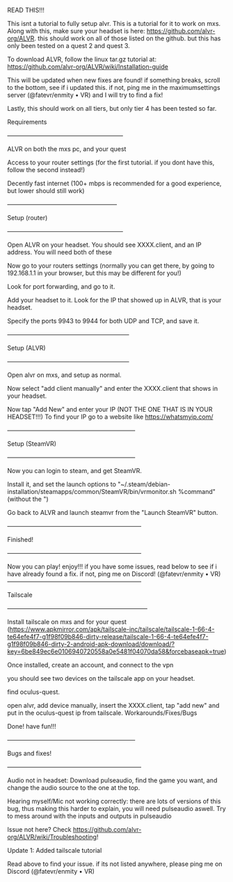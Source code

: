 READ THIS!!!

This isnt a tutorial to fully setup alvr. This is a tutorial for it to work on mxs. 
Along with this, make sure your headset is here: https://github.com/alvr-org/ALVR. this should work on all of those listed on the github. but this has only been tested on a quest 2 and quest 3.

To download ALVR, follow the linux tar.gz tutorial at:  https://github.com/alvr-org/ALVR/wiki/Installation-guide

This will be updated when new fixes are found! if something breaks, scroll to the bottom, see if i updated this. if not, ping me in the maximumsettings server (@fatevr/enmity • VR) and I will try to find a fix!

Lastly, this should work on all tiers, but only tier 4 has been tested so far.

Requirements

———————————————————

ALVR on both the mxs pc, and your quest

Access to your router settings (for the first tutorial. if you dont have this, follow the second instead!)

Decently fast internet (100+ mbps is recommended for a good experience, but lower should still work)

——————————————————


Setup (router)

———————————————————

Open ALVR on your headset. You should see XXXX.client, and an IP address. You will need both of these

Now go to your routers settings (normally you can get there, by going to 192.168.1.1 in your browser, but this may be different for you!)

Look for port forwarding, and go to it.

Add your headset to it. Look for the IP that showed up in ALVR, that is your headset.

Specify the ports 9943 to 9944 for both UDP and TCP, and save it.


————————————————————


Setup (ALVR)

————————————————————

Open alvr on mxs, and setup as normal.

Now select "add client manually" and enter the XXXX.client that shows in your headset.

Now tap "Add New" and enter your IP (NOT THE ONE THAT IS IN YOUR HEADSET!!!) To find your IP go to a website like https://whatsmyip.com/

—————————————————————


Setup (SteamVR)

—————————————————————

Now you can login to steam, and get SteamVR.

Install it, and set the launch options to "~/.steam/debian-installation/steamapps/common/SteamVR/bin/vrmonitor.sh %command" (without the ")

Go back to ALVR and launch steamvr from the "Launch SteamVR" button.


——————————————————————


Finished!

——————————————————————

Now you can play! enjoy!!! if you have some issues, read below to see if i have already found a fix. if not, ping me on Discord! (@fatevr/enmity • VR)
——————————————————————

Tailscale

———————————————————————

Install tailscale on mxs and for your quest (https://www.apkmirror.com/apk/tailscale-inc/tailscale/tailscale-1-66-4-te64efe4f7-g1f98f09b846-dirty-release/tailscale-1-66-4-te64efe4f7-g1f98f09b846-dirty-2-android-apk-download/download/?key=6be849ec6e0106940720558a0e5481f04070da58&forcebaseapk=true)

Once installed, create an account, and connect to the vpn

you should see two devices on the tailscale app on your headset.

find oculus-quest.

open alvr, add device manually, insert the XXXX.client, tap "add new" and put in the oculus-quest ip from tailscale.
Workarounds/Fixes/Bugs

Done! have fun!!!

—————————————————————

Bugs and fixes!

——————————————————————

Audio not in headset: Download pulseaudio, find the game you want, and change the audio source to the one at the top.

Hearing myself/Mic not working correctly: there are lots of versions of this bug, thus making this harder to explain, you will need pulseaudio aswell.
Try to mess around with the inputs and outputs in pulseaudio

Issue not here? Check https://github.com/alvr-org/ALVR/wiki/Troubleshooting!







Update 1: Added tailscale tutorial

Read above to find your issue. if its not listed anywhere, please ping me on Discord (@fatevr/enmity • VR)
